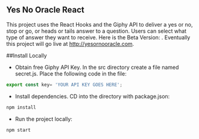 ## Yes No Oracle React
This project uses the React Hooks and the Giphy API to deliver a yes or no, stop or go, or heads or tails answer to a question. Users can select what type of answer they want to receive. Here is the Beta Version: . Eventually this project will go live at http://yesornooracle.com.

##Install Locally
* Obtain free Giphy API Key. In the src directory create a file named secret.js. Place the following code in the file:
```javascript
export const key= 'YOUR API KEY GOES HERE';
```
* Install dependencies. CD into the directory with package.json:
```javascript
npm install
```
* Run the project locally:
```javascript
npm start
```
